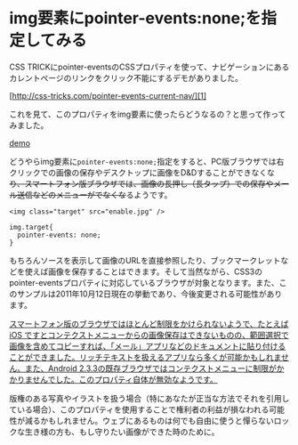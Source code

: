 # img要素にpointer-events:none;を指定してみる

CSS TRICKにpointer-eventsのCSSプロパティを使って、ナビゲーションにあるカレントページのリンクをクリック不能にするデモがありました。

[http://css-tricks.com/pointer-events-current-nav/][1]

[1]: http://css-tricks.com/pointer-events-current-nav/

これを見て、このプロパティをimg要素に使ったらどうなるの？と思って作ってみました。

[demo][2]

[2]: /archives/img-pointer-events-none/

どうやらimg要素に`pointer-events:none;`指定をすると、PC版ブラウザでは右クリックでの画像の保存やデスクトップに画像をD&Dすることができなくな <del datetime="2011-11-25T21:25+09:00">り、スマートフォン版ブラウザでは、画像の長押し（長タップ）での保存やメール送信などのメニューがでなくな</del>るようです。

<pre><code data-language="html">&lt;img class="target" src="enable.jpg" /&gt;</code></pre>

<pre><code data-language="css">img.target{
  pointer-events: none;	
}</code></pre>

もちろんソースを表示して画像のURLを直接参照したり、ブックマークレットなどを使えば画像を保存することはできます。そして当然ながら、CSS3のpointer-eventsプロパティに対応しているブラウザが対象となります。また、このサンプルは2011年10月12日現在の挙動であり、今後変更される可能性があります。

<ins datetime="2011-11-25T21:25+09:00">スマートフォン版のブラウザではほとんど制限をかけられないようで、たとえば iOS ですとコンテクストメニューからの画像保存はできないものの、範囲選択で画像を含めてコピーすれば、「メール」アプリなどのドキュメントに貼り付けることができました。リッチテキストを扱えるアプリなら多くが可能かもしれません。また、Android 2.3.3の既存ブラウザではコンテクストメニューに制限がかかりませんでした。このプロパティ自体が無効なようです。</ins>

版権のある写真やイラストを扱う場合（特にあなたが正当な方法でそれを引用している場合）、このプロパティを使用することで権利者の利益が損なわれる可能性が減るかもしれません。ウェブにあるものは何でも自由に使うと憚らないロックな生き様の方も、もし守りたい画像ができた時のために。
